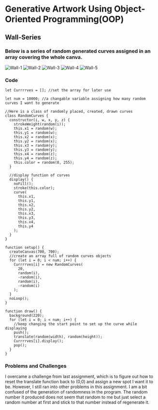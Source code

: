 # Generative Artwork Using Object-Oriented Programming(OOP)
## Wall-Series
### Below is a series of random generated curves assigned in an array covering the whole canva.
![Wall-1](Wall1.png)
![Wall-2](Wall2.png)
![Wall-3](Wall3.png)
![Wall-4](Wall4.png)
![Wall-5](Wall5.png)
### Code
````
let Currrrves = []; //set the array for later use

let num = 10000; //a changable variable assigning how many random curves I want to generate

//Here is a class of randomly placed, created, drawn curves
class RandomCurves {
  constructor(i, w, x, y, z) {
    strokeWeight(random(i));
    this.x1 = random(w);
    this.y1 = random(w);
    this.x2 = random(x);
    this.y2 = random(x);
    this.x3 = random(y);
    this.y3 = random(y);
    this.x4 = random(z);
    this.y4 = random(z);
    this.color = random(0, 255);
  }

  //display function of curves
  display() {
    noFill();
    stroke(this.color);
    curve(
      this.x1,
      this.y1,
      this.x2,
      this.y2,
      this.x3,
      this.y3,
      this.x4,
      this.y4
    );
  }
}

function setup() {
  createCanvas(700, 700);
  //create an array full of random curves objects
  for (let i = 0; i < num; i++) {
    Currrrves[i] = new RandomCurves(
      20,
      random(i),
      -random(i),
      random(i),
      -random(i)
    );
  }
  noLoop();
}

function draw() {
  background(220);
  for (let i = 0; i < num; i++) {
    //keep changing the start point to set up the curve while displaying
    push();
    translate(random(width), random(height));
    Currrrves[i].display();
    pop();
  }
}
````
### Problems and Challenges
I overcame a challenge from last assignment, which is to figure out how to reset the translate function back to (0,0) and assign a new spot I want it to be.
However, I still ran into other problems in this assignment. I am a bit confused of the generation of randomness in the program. The random number it produced does not seem that random to me but just select a random number at first and stick to that number instead of regenerate it.
